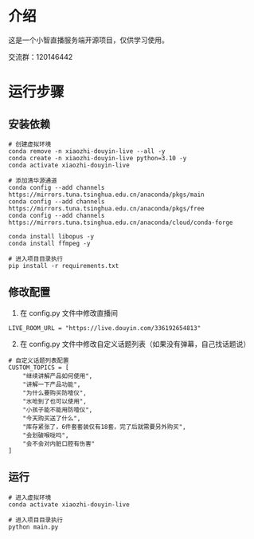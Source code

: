 # 介绍
这是一个小智直播服务端开源项目，仅供学习使用。

交流群：120146442

# 运行步骤

## 安装依赖
```
# 创建虚拟环境
conda remove -n xiaozhi-douyin-live --all -y
conda create -n xiaozhi-douyin-live python=3.10 -y
conda activate xiaozhi-douyin-live

# 添加清华源通道
conda config --add channels https://mirrors.tuna.tsinghua.edu.cn/anaconda/pkgs/main
conda config --add channels https://mirrors.tuna.tsinghua.edu.cn/anaconda/pkgs/free
conda config --add channels https://mirrors.tuna.tsinghua.edu.cn/anaconda/cloud/conda-forge

conda install libopus -y
conda install ffmpeg -y

# 进入项目目录执行
pip install -r requirements.txt
```

## 修改配置
1. 在 config.py 文件中修改直播间
```
LIVE_ROOM_URL = "https://live.douyin.com/336192654813"
```

2. 在 config.py 文件中修改自定义话题列表（如果没有弹幕，自己找话题说）
```
# 自定义话题列表配置
CUSTOM_TOPICS = [
    "继续讲解产品如何使用",
    "讲解一下产品功能",
    "为什么要购买防噎仪",
    "水呛到了也可以使用",
    "小孩子能不能用防噎仪",
    "今天购买送了什么",
    "库存紧张了，6件套套装仅有18套，完了后就需要另外购买",
    "会划破喉咙吗",
    "会不会对内脏口腔有伤害"
]
```

## 运行
```
# 进入虚拟环境
conda activate xiaozhi-douyin-live

# 进入项目目录执行
python main.py
```


